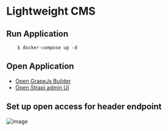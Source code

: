 # Lightweight CMS

## Run Application

```
    $ docker-compose up -d
```

## Open Application

* [Open GrapeJs Builder](http://localhost:3000)
* [Open Strapi admin UI](http://localhost:1337/admin)

## Set up open access for header endpoint 
![image](https://user-images.githubusercontent.com/19868947/209553958-f07bbfb2-f580-4228-af38-f8b40b50fece.png)

